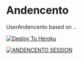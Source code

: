 # Andencento
UserAndencento based on ..



[![Deploy To Heroku](https://www.herokucdn.com/deploy/button.svg)](https://dashboard.heroku.com/new?button-url=https%3A%2F%2Fgithub.com%2FNoob-Stranger%2Fandencentopack&template=https%3A%2F%2Fgithub.com%2FNoob-Stranger%2Fandencentopack)

[![ANDENCENTO SESSION](https://replit.com/button.svg)](https://replit.com/@amanpandey7647/ANDENCENTOSESSION)
